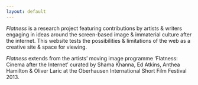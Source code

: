 ```yaml
---
layout: default
---
```


*Flatness* is a research project featuring contributions by artists & writers engaging in ideas around the screen-based image & immaterial culture after the internet. This website tests the possibilities & limitations of the web as a creative site & space for viewing.

*Flatness* extends from the artists’ moving image programme ‘Flatness: Cinema after the Internet’ curated by Shama Khanna,  Ed Atkins, Anthea Hamilton & Oliver Laric at the Oberhausen International Short Film Festival 2013.

